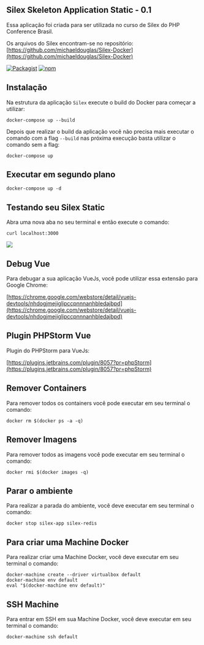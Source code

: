 ## Silex Skeleton Application Static - 0.1

Essa aplicação foi criada para ser utilizada no curso de Silex do PHP Conference Brasil.

Os arquivos do Silex encontram-se no repositório: [https://github.com/michaeldouglas/Silex-Docker](https://github.com/michaeldouglas/Silex-Docker)

[![Packagist](https://img.shields.io/packagist/l/doctrine/orm.svg?maxAge=2592000)](https://github.com/michaeldouglas/Silex-Docker)
[![npm](https://img.shields.io/npm/v/npm.svg?maxAge=2592000)](https://github.com/michaeldouglas/silex-static)

## Instalação

Na estrutura da aplicação `Silex` execute o build do Docker para começar a utilizar:


    docker-compose up --build

Depois que realizar o build da aplicação você não precisa mais executar o comando com a flag `--build` nas próxima execução
basta utilizar o comando sem a flag:


    docker-compose up

## Executar em segundo plano


    docker-compose up -d

## Testando seu Silex Static

Abra uma nova aba no seu terminal e então execute o comando:

```
curl localhost:3000
```

![](http://gifsec.com/wp-content/uploads/GIF/2015/06/Dance-With-Me-Cat.gif?gs=a)

## Debug Vue

Para debugar a sua aplicação VueJs, você pode utilizar essa extensão para Google Chrome:

  [https://chrome.google.com/webstore/detail/vuejs-devtools/nhdogjmejiglipccpnnnanhbledajbpd](https://chrome.google.com/webstore/detail/vuejs-devtools/nhdogjmejiglipccpnnnanhbledajbpd)

## Plugin PHPStorm Vue

Plugin do PHPStorm para VueJs:

  [https://plugins.jetbrains.com/plugin/8057?pr=phpStorm](https://plugins.jetbrains.com/plugin/8057?pr=phpStorm)

## Remover Containers

Para remover todos os containers você pode executar em seu terminal o comando:

```
docker rm $(docker ps -a -q)
```

## Remover Imagens

Para remover todos as imagens você pode executar em seu terminal o comando:

```
docker rmi $(docker images -q)
```

## Parar o ambiente

Para realizar a parada do ambiente, você deve executar em seu terminal o comando:

```
docker stop silex-app silex-redis
```

## Para criar uma Machine Docker
Para realizar criar uma Machine Docker, você deve executar em seu terminal o comando:

```
docker-machine create --driver virtualbox default
docker-machine env default
eval "$(docker-machine env default)"
```

## SSH Machine 
Para entrar em SSH em sua Machine Docker, você deve executar em seu terminal o comando:

```
docker-machine ssh default
```